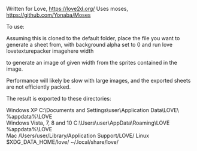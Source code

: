 Written for Love, https://love2d.org/
Uses moses, https://github.com/Yonaba/Moses

To use:

Assuming this is cloned to the default folder, place the file you want to generate a sheet from, with background alpha set to 0 and
run love lovetexturepacker imagehere width

to generate an image of given width from the sprites contained in the image.

Performance will likely be slow with large images, and the exported sheets are not efficiently packed.

The result is exported to these directories:

Windows XP 	C:\Documents and Settings\user\Application Data\LOVE\ 	%appdata%\LOVE\
Windows Vista, 7, 8 and 10 	C:\Users\user\AppData\Roaming\LOVE 	%appdata%\LOVE\
Mac 	/Users/user/Library/Application Support/LOVE/
Linux 	$XDG_DATA_HOME/love/ 	~/.local/share/love/